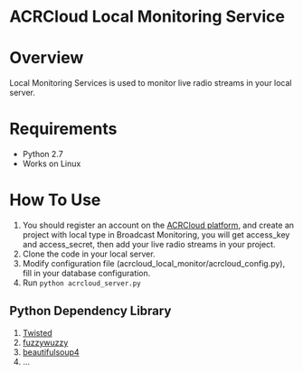 # ACRCloud Local Monitoring Service

# Overview
Local Monitoring Services is used to monitor live radio streams in your local server.

# Requirements
* Python 2.7
* Works on Linux

# How To Use
1. You should register an account on the [ACRCloud platform](https://console.acrcloud.com/), and create an project with local type in Broadcast Monitoring, you will get access_key and access_secret, then add your live radio streams in your project.
2. Clone the code in your local server.
3. Modify configuration file (acrcloud_local_monitor/acrcloud_config.py), fill in your database configuration.
4. Run `python acrcloud_server.py`

## Python Dependency Library
1. [Twisted](https://github.com/twisted/twisted)
2. [fuzzywuzzy](https://github.com/seatgeek/fuzzywuzzy)
3. [beautifulsoup4](https://pypi.python.org/pypi/beautifulsoup4)
4. ...

